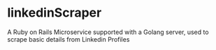 
# linkedinScraper

A Ruby on Rails Microservice supported with a Golang server, used to scrape basic details from Linkedin Profiles
